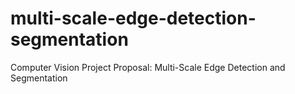 # multi-scale-edge-detection-segmentation
Computer Vision Project Proposal: Multi-Scale Edge Detection and Segmentation
